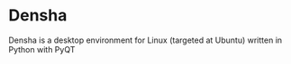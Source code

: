 # Densha
Densha is a desktop environment for Linux (targeted at Ubuntu) written in Python with PyQT
